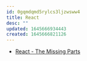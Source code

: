 ```yaml
---
id: 0gqmdqmd5rylcs3ljzwsww4
title: React
desc: ""
updated: 1645666934443
created: 1645666821126
---
```


- [React - The Missing Parts](https://acko.net/blog/react-the-missing-parts/)
